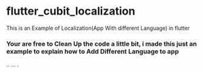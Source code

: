 # flutter_cubit_localization

This is an Example of Localization(App With different Language) in flutter

### Your are free to Clean Up the code a little bit, i made this just an example to explain how to Add Different Language to app
..
...
.
